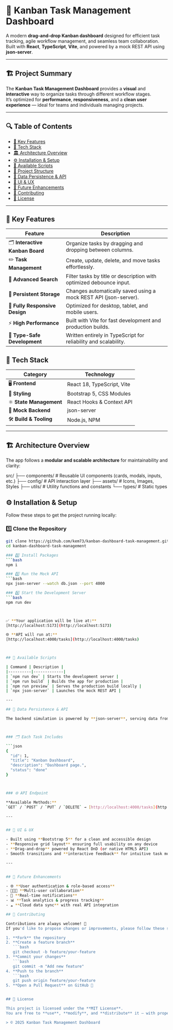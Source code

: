 # 🧭 Kanban Task Management Dashboard

A modern **drag-and-drop Kanban dashboard** designed for efficient task tracking, agile workflow management, and seamless team collaboration.  
Built with **React**, **TypeScript**, **Vite**, and powered by a mock REST API using **json-server**.

---

## 🏗️ Project Summary

The **Kanban Task Management Dashboard** provides a **visual** and **interactive** way to organize tasks through different workflow stages.  
It’s optimized for **performance**, **responsiveness**, and a **clean user experience** — ideal for teams and individuals managing projects.

---

## 🔍 Table of Contents

- [🚀 Key Features](#-key-features)
- [🧩 Tech Stack](#-tech-stack)
- [🏛️ Architecture Overview](#%EF%B8%8F-architecture-overview)
- [⚙️ Installation & Setup](#%EF%B8%8F-installation--setup)
- [📜 Available Scripts](#-available-scripts)
- [📂 Project Structure](#-project-structure)
- [💾 Data Persistence & API](#-data-persistence--api)
- [🎨 UI & UX](#-ui--ux)
- [🔮 Future Enhancements](#-future-enhancements)
- [🤝 Contributing](#-contributing)
- [📄 License](#-license)

---

## 🚀 Key Features

| Feature | Description |
|----------|-------------|
| 🗂️ **Interactive Kanban Board** | Organize tasks by dragging and dropping between columns. |
| ✏️ **Task Management** | Create, update, delete, and move tasks effortlessly. |
| 🔎 **Advanced Search** | Filter tasks by title or description with optimized debounce input. |
| 💾 **Persistent Storage** | Changes automatically saved using a mock REST API (json-server). |
| 📱 **Fully Responsive Design** | Optimized for desktop, tablet, and mobile users. |
| ⚡ **High Performance** | Built with Vite for fast development and production builds. |
| 🧠 **Type-Safe Development** | Written entirely in TypeScript for reliability and scalability. |


## 🧰 Tech Stack

| **Category** | **Technology** |
|---------------|----------------|
| 🖥️ **Frontend** | React 18, TypeScript, Vite |
| 🎨 **Styling** | Bootstrap 5, CSS Modules |
| ⚛️ **State Management** | React Hooks & Context API |
| 🧩 **Mock Backend** | json-server |
| 🛠️ **Build & Tooling** | Node.js, NPM |

---



## 🏗️ Architecture Overview

The app follows a **modular and scalable architecture** for maintainability and clarity:

src/
├── components/   # Reusable UI components (cards, modals, inputs, etc.)
├── config/     # API interaction layer
├── assets/        # Icons, Images, Styles
├── utils/        # Utility functions and constants
└── types/       # Static types




## ⚙️ Installation & Setup

Follow these steps to get the project running locally:

### 1️⃣ Clone the Repository
```bash
git clone https://github.com/kem73/kanban-dashboard-task-management.git
cd kanban-dashboard-task-management

### 3️⃣ Install Packages
```bash
npm i

### 3️⃣ Run the Mock API
```bash
npx json-server --watch db.json --port 4000

### 4️⃣ Start the Development Server
```bash
npm run dev



✅ **Your application will be live at:**  
[http://localhost:5173](http://localhost:5173)

🌐 **API will run at:**  
[http://localhost:4000/tasks](http://localhost:4000/tasks)



## 🧩 Available Scripts

| Command | Description |
|----------|-------------|
| `npm run dev` | Starts the development server |
| `npm run build` | Builds the app for production |
| `npm run preview` | Serves the production build locally |
| `npx json-server` | Launches the mock REST API |

---

## 🔄 Data Persistence & API

The backend simulation is powered by **json-server**, serving data from **db.json**.



### 🗂️ Each Task Includes

```json
{
  "id": 1,
  "title": "Kanban Dashboard",
  "description": "Dashboard page.",
  "status": "done"
}



### 🌐 API Endpoint

**Available Methods:**  
`GET` / `POST` / `PUT` / `DELETE` → [http://localhost:4000/tasks](http://localhost:4000/tasks)

---


## 🎨 UI & UX

- Built using **Bootstrap 5** for a clean and accessible design  
- **Responsive grid layout** ensuring full usability on any device  
- **Drag-and-drop** powered by React DnD (or native HTML5 API)  
- Smooth transitions and **interactive feedback** for intuitive task movement  

---


## 🔮 Future Enhancements

- 🌐 **User authentication & role-based access**  
- 🧑‍🤝‍🧑 **Multi-user collaboration**  
- 🔔 **Real-time notifications**  
- 📊 **Task analytics & progress tracking**  
- ☁️ **Cloud data sync** with real API integration  

## 🤝 Contributing

Contributions are always welcome! 🙌  
If you'd like to propose changes or improvements, please follow these steps:

1. **Fork** the repository  
2. **Create a feature branch**  
   ```bash
   git checkout -b feature/your-feature
3. **Commit your changes**  
   ```bash
   git commit -m "Add new feature"
4. **Push to the branch**  
   ```bash
   git push origin feature/your-feature
5. **Open a Pull Request** on GitHub 🚀


## 📜 License

This project is licensed under the **MIT License**.  
You are free to **use**, **modify**, and **distribute** it — with proper attribution.  

> © 2025 Kanban Task Management Dashboard
